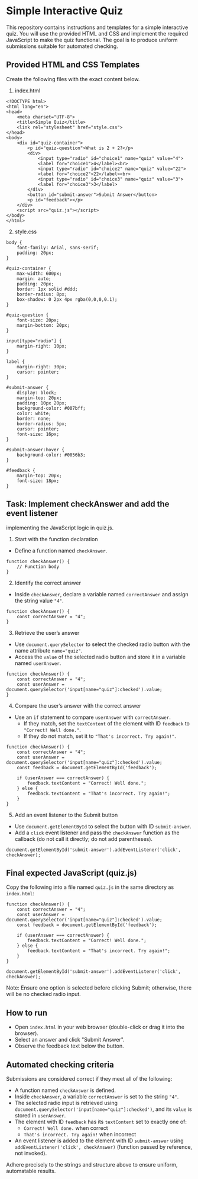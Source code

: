 # Simple Interactive Quiz

This repository contains instructions and templates for a simple interactive quiz. You will use the provided HTML and CSS and implement the required JavaScript to make the quiz functional. The goal is to produce uniform submissions suitable for automated checking.


## Provided HTML and CSS Templates

Create the following files with the exact content below.

1) index.html

```
<!DOCTYPE html>
<html lang="en">
<head>
    <meta charset="UTF-8">
    <title>Simple Quiz</title>
    <link rel="stylesheet" href="style.css">
</head>
<body>
    <div id="quiz-container">
        <p id="quiz-question">What is 2 + 2?</p>
        <div>
            <input type="radio" id="choice1" name="quiz" value="4">
            <label for="choice1">4</label><br>
            <input type="radio" id="choice2" name="quiz" value="22">
            <label for="choice2">22</label><br>
            <input type="radio" id="choice3" name="quiz" value="3">
            <label for="choice3">3</label>
        </div>
        <button id="submit-answer">Submit Answer</button>
        <p id="feedback"></p>
    </div>
    <script src="quiz.js"></script>
</body>
</html>
```

2) style.css

```
body {
    font-family: Arial, sans-serif;
    padding: 20px;
}

#quiz-container {
    max-width: 600px;
    margin: auto;
    padding: 20px;
    border: 1px solid #ddd;
    border-radius: 8px;
    box-shadow: 0 2px 4px rgba(0,0,0,0.1);
}

#quiz-question {
    font-size: 20px;
    margin-bottom: 20px;
}

input[type="radio"] {
    margin-right: 10px;
}

label {
    margin-right: 30px;
    cursor: pointer;
}

#submit-answer {
    display: block;
    margin-top: 20px;
    padding: 10px 20px;
    background-color: #007bff;
    color: white;
    border: none;
    border-radius: 5px;
    cursor: pointer;
    font-size: 16px;
}

#submit-answer:hover {
    background-color: #0056b3;
}

#feedback {
    margin-top: 20px;
    font-size: 18px;
}
```


## Task: Implement checkAnswer and add the event listener

implementing the JavaScript logic in quiz.js.

1) Start with the function declaration

- Define a function named `checkAnswer`.

```
function checkAnswer() {
    // Function body
}
```

2) Identify the correct answer

- Inside `checkAnswer`, declare a variable named `correctAnswer` and assign the string value `"4"`.

```
function checkAnswer() {
    const correctAnswer = "4";
}
```

3) Retrieve the user’s answer

- Use `document.querySelector` to select the checked radio button with the name attribute `name="quiz"`.
- Access the `value` of the selected radio button and store it in a variable named `userAnswer`.

```
function checkAnswer() {
    const correctAnswer = "4";
    const userAnswer = document.querySelector('input[name="quiz"]:checked').value;
}
```

4) Compare the user’s answer with the correct answer

- Use an `if` statement to compare `userAnswer` with `correctAnswer`.
  - If they match, set the `textContent` of the element with ID `feedback` to `"Correct! Well done."`.
  - If they do not match, set it to `"That's incorrect. Try again!"`.

```
function checkAnswer() {
    const correctAnswer = "4";
    const userAnswer = document.querySelector('input[name="quiz"]:checked').value;
    const feedback = document.getElementById('feedback');

    if (userAnswer === correctAnswer) {
        feedback.textContent = "Correct! Well done.";
    } else {
        feedback.textContent = "That's incorrect. Try again!";
    }
}
```

5) Add an event listener to the Submit button

- Use `document.getElementById` to select the button with ID `submit-answer`.
- Add a `click` event listener and pass the `checkAnswer` function as the callback (do not call it directly; do not add parentheses).

```
document.getElementById('submit-answer').addEventListener('click', checkAnswer);
```


## Final expected JavaScript (quiz.js)

Copy the following into a file named `quiz.js` in the same directory as `index.html`:

```
function checkAnswer() {
    const correctAnswer = "4";
    const userAnswer = document.querySelector('input[name="quiz"]:checked').value;
    const feedback = document.getElementById('feedback');

    if (userAnswer === correctAnswer) {
        feedback.textContent = "Correct! Well done.";
    } else {
        feedback.textContent = "That's incorrect. Try again!";
    }
}

document.getElementById('submit-answer').addEventListener('click', checkAnswer);
```

Note: Ensure one option is selected before clicking Submit; otherwise, there will be no checked radio input.


## How to run

- Open `index.html` in your web browser (double-click or drag it into the browser).
- Select an answer and click "Submit Answer".
- Observe the feedback text below the button.


## Automated checking criteria

Submissions are considered correct if they meet all of the following:

- A function named `checkAnswer` is defined.
- Inside `checkAnswer`, a variable `correctAnswer` is set to the string `"4"`.
- The selected radio input is retrieved using `document.querySelector('input[name="quiz"]:checked')`, and its `value` is stored in `userAnswer`.
- The element with ID `feedback` has its `textContent` set to exactly one of:
  - `Correct! Well done.` when correct
  - `That's incorrect. Try again!` when incorrect
- An event listener is added to the element with ID `submit-answer` using `addEventListener('click', checkAnswer)` (function passed by reference, not invoked).

Adhere precisely to the strings and structure above to ensure uniform, automatable results.